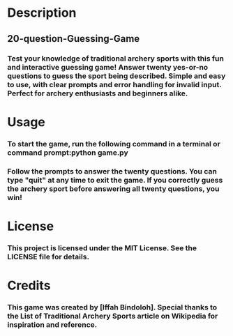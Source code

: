 # Description
## 20-question-Guessing-Game
### Test your knowledge of traditional archery sports with this fun and interactive guessing game! Answer twenty yes-or-no questions to guess the sport being described. Simple and easy to use, with clear prompts and error handling for invalid input. Perfect for archery enthusiasts and beginners alike.

# Usage
### To start the game, run the following command in a terminal or command prompt:python game.py
### Follow the prompts to answer the twenty questions. You can type "quit" at any time to exit the game. If you correctly guess the archery sport before answering all twenty questions, you win!

# License
### This project is licensed under the MIT License. See the LICENSE file for details.

# Credits
### This game was created by [Iffah Bindoloh]. Special thanks to the List of Traditional Archery Sports article on Wikipedia for inspiration and reference.
